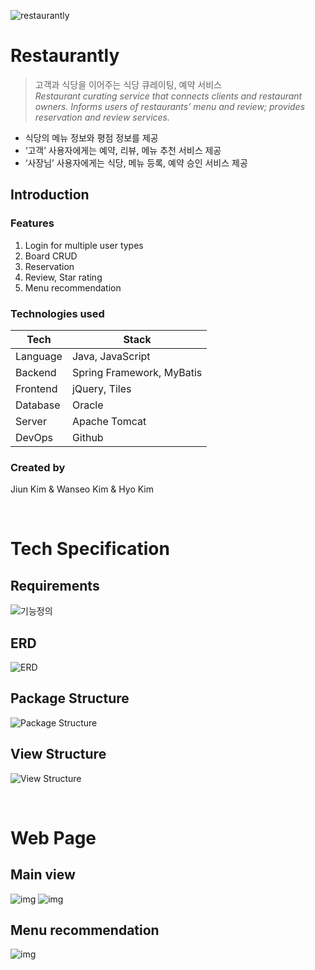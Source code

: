 ![restaurantly](./images/w_cover.png)
# Restaurantly
> 고객과 식당을 이어주는 식당 큐레이팅, 예약 서비스  
*Restaurant curating service that connects clients and restaurant owners. Informs users of restaurants’ menu and review; provides reservation and review services.*  

- 식당의 메뉴 정보와 평점 정보를 제공
- ‘고객’ 사용자에게는  예약, 리뷰, 메뉴 추천 서비스 제공
- ‘사장님’ 사용자에게는 식당, 메뉴 등록, 예약 승인 서비스 제공

## Introduction
### Features
1. Login for multiple user types
2. Board CRUD
3. Reservation
4. Review, Star rating
5. Menu recommendation

### Technologies used
|Tech|Stack|
|-|-|
|Language|Java, JavaScript|
|Backend|Spring Framework, MyBatis|
|Frontend|jQuery, Tiles|
|Database|Oracle|
|Server|Apache Tomcat|
|DevOps|Github|

### Created by
Jiun Kim & Wanseo Kim & Hyo Kim

<br>

# Tech Specification
## Requirements
![기능정의](./images/기능정의.png)

## ERD
![ERD](./images/erd.png)

## Package Structure
![Package Structure](./images/package_detail.png)

## View Structure
![View Structure](./images/view_detail.png)

<br>

# Web Page
## Main view
![img](/images/screenshot.PNG)
![img](/images/screenshot2.PNG)
## Menu recommendation
![img](/images/resly-random-menu.png)
